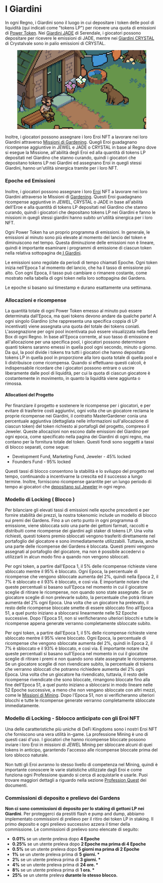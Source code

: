 # I Giardini

In ogni Regno, i Giardini sono il luogo in cui depositare i token delle pool di liquidità (qui indicati come "tokens LP") per ricevere una quota di emissioni di [Power Token](../i-token-del-potere/#power-tokens). Nei [Giardini JADE](giardini-jade.md) di Serendale, i giocatori possono depositare per ricevere le emissioni di JADE, mentre nei [Giardini CRYSTAL](ice-gardens.md) di Crystalvale sono in palio emissioni di CRYSTAL.

<figure><img src="../../.gitbook/assets/image (1).png" alt=""><figcaption></figcaption></figure>

Inoltre, i giocatori possono assegnare i loro Eroi NFT a lavorare nei loro Giardini attraverso [Missioni di Gardening](../../learn/gameplay/professions/gardening.md). Quegli Eroi guadagnano ricompense aggiuntive in JEWEL e JADE o CRYSTAL in base al Regno dove si esegue la Missione, all'abilità degli Eroi ed alla quantità di tokens LP depositati nel Giardino che stanno curando, quindi i giocatori che depositano tokens LP nei Giardini ed assegnano Eroi in quegli stessi Giardini, hanno un'utilità sinergica tramite per i loro NFT.

### Epoche ed Emissioni

Inoltre, i giocatori possono assegnare i loro [Eroi](../the-heroes.md) NFT a lavorare nei loro Giardini attraverso le Missioni di [Gardening](../../learn/gameplay/professions/gardening.md). Questi Eroi guadagnano ricompense aggiuntive in JEWEL, CRYSTAL o JADE in base all'abilità dell'Eroe e alla quantità di tokens LP depositati nel Giardino che stanno curando, quindi i giocatori che depositano tokens LP nei Giardini e fanno le missioni in quegli stessi giardini hanno subito un'utilità sinergica per i loro NFT.

Ogni Power Token ha un proprio programma di emissioni. In generale, le emissioni al minuto sono più elevate al momento del lancio del token e diminuiscono nel tempo. Questa diminuzione delle emissioni non è lineare, quindi è importante esaminare i programmi di emissione di ciascun token nella relativa sottopagina de[ I Giardini](./).

Le emissioni sono regolate da periodi di tempo chiamati Epoche. Ogni token inizia nell'Epoca 1 al momento del lancio, che ha il tasso di emissione più alto. Con ogni Epoca, il tasso può cambiare o rimanere costante, come mostrato nella tabella di ogni token nella loro sottopagina dei Gardens.

Le epoche si basano sui timestamp e durano esattamente una settimana.

### Allocazioni e ricompense

La quantità totale di ogni Power Token emesso al minuto può essere determinata dall'Epoca, ma quei tokens devono andare da qualche parte! A ogni singolo Giardino (che rappresenta una specifica coppia di LP incentivati) viene assegnata una quota del totale dei tokens coniati. L'assegnazione per ogni pool incentivata può essere visualizzata nella Seed Box di ogni Regno. In base all'Epoca corrente, al suo tasso di emissione e all'allocazione per una specifica pool, i giocatori possono determinare quanti tokens saranno emessi in quella pool ogni secondo, minuto o giorno. Da qui, la pool divide i tokens tra tutti i giocatori che hanno depositato tokens LP in quella pool in proporzione alla loro quota totale di quella pool e li distribuisce come ricompensa. Quando si effettuano questi calcoli, è indispensabile ricordare che i giocatori possono entrare o uscire liberamente dalle pool di liquidità, per cui la quota di ciascun giocatore è costantemente in movimento, in quanto la liquidità viene aggiunta o rimossa.

#### Allocationi del Progetto

Per finanziare il progetto e sostenere le ricompense per i giocatori, e per evitare di trasferire costi aggiuntivi, ogni volta che un giocatore reclama le proprie ricompense nei Giardini, il contratto MasterGardener conia una percentuale aggiuntiva (dettagliata nelle informazioni sull'allocazione di ciascun token) del token richiesto ai portafogli del progetto, compreso il Jeweler. Queste allocazioni non escono dalle emissioni del Giardino per ogni epoca, come specificato nella pagina dei Giardini di ogni regno, ma contano per la fornitura totale del token. Questi fondi sono soggetti a tassi di blocco separati, come segue:

* Development Fund, Marketing Fund, Jeweler - 45% locked
* Founders Fund - 95% locked

Questi tassi di blocco consentono la stabilità e lo sviluppo del progetto nel tempo, continuando a incentivarne la crescita ed il successo a lungo termine. Inoltre, forniscono ricompense garantite per un lungo periodo di tempo ai giocatori che [depositano sul Jeweler](../il-jeweler/) in ogni regno.

### Modello di Locking ( Blocco )

Per bilanciare gli elevati tassi di emissioni nelle epoche precedenti e per fornire stabilità dei prezzi, la nostra tokenomic include un modello di blocco sui premi dei Gardens. Fino a un certo punto in ogni programma di emissione, viene sbloccata solo una parte dei gettoni farmati, raccolti e distribuiti come ricompense dei giardini agli staker di tokens LP. Una volta richiesti, questi tokens premio sbloccati vengono trasferiti direttamente nel portafoglio del giocatore e sono immediatamente utilizzabili. Tuttavia, anche una parte delle ricompense dei Gardens è bloccata. Questi premi vengono assegnati al portafoglio del giocatore, ma non è possibile accedervi o utilizzarli in alcun modo fino a quando non vengono sbloccati.

Per ogni token, a partire dall'Epoca 1, il 5% delle ricompense richieste viene sbloccato mentre il 95% è bloccato. Ogni Epoca, la percentuale di ricompense che vengono sbloccate aumenta del 2%, quindi nella Epoca 2, il 7% è sbloccato e il 93% è bloccato, e così via. È importante notare che queste percentuali si basano sull'Epoca nel momento in cui il giocatore sceglie di ritirare le ricompense, non quando sono state assegnate. Se un giocatore sceglie di non prelevarle subito, la percentuale che potrà ritirare aumenta del 2% ogni Epoca. Una volta che un giocatore ha prelevato, il resto delle ricompense bloccate smette di essere sbloccato fino all'Epoca 51, a quel punto iniziano a sbloccarsi linearmente nelle 52 Epoche successive. Dopo l'Epoca 51, non si verificheranno ulteriori blocchi e tutte le ricompense appena generate verranno completamente sbloccate subito.

Per ogni token, a partire dall'Epoca 1, il 5% delle ricompense richieste viene sbloccato mentre il 95% viene bloccato. Ogni Epoca, la percentuale di ricompense che vengono sbloccate aumenta del 2%, quindi in Epoca 2, il 7% è sbloccato e il 93% è bloccato, e così via. È importante notare che queste percentuali si basano sull'Epoca nel momento in cui il giocatore sceglie di ritirare i premi e non quando sono state assegnate le ricompense. Se un giocatore sceglie di non rivendicare subito, la percentuale di tokens che verranno sbloccati che potranno richiedere aumenta del 2% ogni Epoca. Una volta che un giocatore ha rivendicato, tuttavia, il resto delle ricompense rivendicate che sono bloccate, rimangono bloccate fino alla fine dell'Epoca 51, a quel punto iniziano a sbloccarsi in modo lineare nelle 52 Epoche successive, a meno che non vengano sbloccate con altri mezzi, come le [Missioni di Mining](../../learn/gameplay/professions/jewel-mining.md). Dopo l'Epoca 51, non si verificheranno ulteriori blocchi e tutte le ricompense generate verranno completamente sbloccate immediatamente.

### Modello di Locking  - Sblocco anticipato con gli Eroi NFT

Una delle caratteristiche più uniche di DeFi Kingdoms sono i nostri Eroi NFT che forniscono una vera utilità in-game. La professione Mining è uno di questi casi d'uso. I giocatori che hanno ricompense bloccate possono inviare i loro Eroi in missioni di JEWEL Mining per sbloccare alcuni di quei tokens in anticipo, garantendo l'accesso alle ricompense bloccate prima del loro sblocco naturale.

Non tutti gli Eroi avranno lo stesso livello di competenza nel Mining, quindi è importante conoscere le varie statistiche utilizzate dagli Eroi e come funziona ogni Professione quando si cerca di acquistarle e usarle. Puoi trovare maggiori dettagli a riguardo nella sezione [Profession Quest](../../learn/gameplay/professions/) dei documenti.

### Commissioni di deposito e prelievo dei Gardens

**Non ci sono commissioni di deposito per lo staking di gettoni LP nei Giardini**. Per proteggerci da prestiti flash e pump and dump, abbiamo implementato commissioni di prelievo per il ritiro dei token LP in staking. Il primo deposito e ogni prelievo successivo azzera il timer della commissione. Le commissioni di prelievo sono elencate di seguito:

* **0.01%** se un utente preleva dopo **4 Epoche**
* **0.25%** se un utente preleva dopo  **2 Epoche ma prima di 4 Epoche**
* **0.5%** se un utente preleva dopo **5 giorni ma prima di 2 Epoche**
* **1%** se un utente preleva prima di **5 giorni. \***
* **2%** se un utente preleva prima di **3 giorni. \***
* **4%** se un utente preleva prima di **24 ore. \***
* **8%** se un utente preleva prima di **1 ora. \***
* **25%** se un utente preleva **durante lo stesso blocco.**

##
